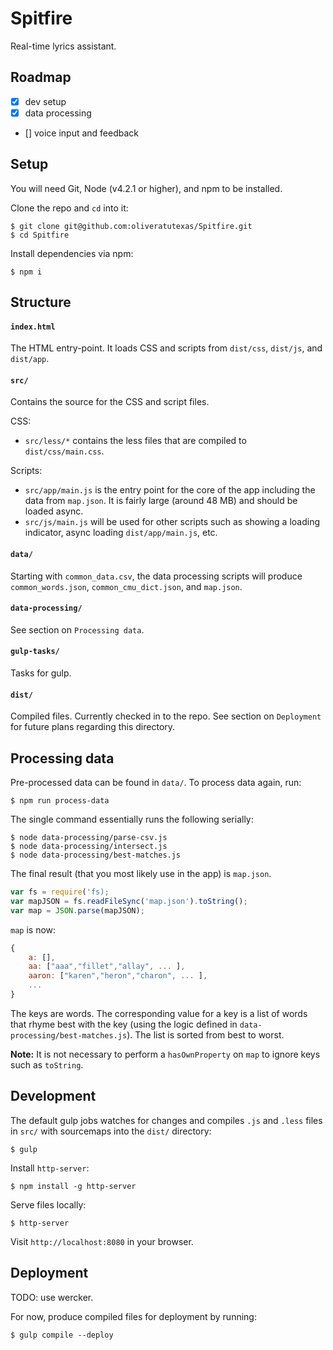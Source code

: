# Spitfire

Real-time lyrics assistant.

## Roadmap

- [x] dev setup
- [x] data processing
- [] voice input and feedback

## Setup

You will need Git, Node (v4.2.1 or higher), and npm to be installed.

Clone the repo and `cd` into it:

```
$ git clone git@github.com:oliveratutexas/Spitfire.git
$ cd Spitfire
```

Install dependencies via npm:

```
$ npm i
```

## Structure

#### `index.html` 

The HTML entry-point. It loads CSS and scripts from `dist/css`, `dist/js`, and `dist/app`.

#### `src/` 

Contains the source for the CSS and script files. 

CSS:

- `src/less/*` contains the less files that are compiled to `dist/css/main.css`.

Scripts:

- `src/app/main.js` is the entry point for the core of the app including the data from `map.json`. It is fairly large (around 48 MB) and should be loaded async.
- `src/js/main.js` will be used for other scripts such as showing a loading indicator, async loading `dist/app/main.js`, etc.

#### `data/`

Starting with `common_data.csv`, the data processing scripts will produce `common_words.json`, `common_cmu_dict.json`, and `map.json`.

#### `data-processing/`

See section on `Processing data`.

#### `gulp-tasks/`

Tasks for gulp.

#### `dist/`

Compiled files. Currently checked in to the repo. See section on `Deployment` for future plans regarding this directory.

## Processing data

Pre-processed data can be found in `data/`. To process data again, run:

```
$ npm run process-data
``` 

The single command essentially runs the following serially:

```
$ node data-processing/parse-csv.js
$ node data-processing/intersect.js
$ node data-processing/best-matches.js
```


The final result (that you most likely use in the app) is `map.json`. 

```js
var fs = require('fs);
var mapJSON = fs.readFileSync('map.json').toString();
var map = JSON.parse(mapJSON);
```

`map` is now:

```js
{
	a: [],
	aa: ["aaa","fillet","allay", ... ],
	aaron: ["karen","heron","charon", ... ],
	...
}
```

The keys are words. The corresponding value for a key is a list of words that rhyme best with the key (using the logic defined in `data-processing/best-matches.js`). The list is sorted from best to worst.

**Note:** It is not necessary to perform a `hasOwnProperty` on `map` to ignore keys such as `toString`.

## Development

The default gulp jobs watches for changes and compiles `.js` and `.less` files in `src/` with sourcemaps into the `dist/` directory:

```
$ gulp
```

Install `http-server`:

```
$ npm install -g http-server
```

Serve files locally:

```
$ http-server
```

Visit `http://localhost:8080` in your browser.

## Deployment

TODO: use wercker.

For now, produce compiled files for deployment by running:

```
$ gulp compile --deploy
```